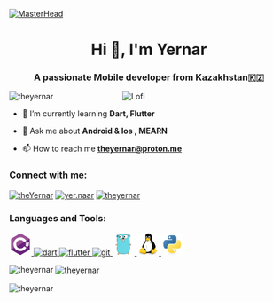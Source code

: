 [![MasterHead](https://78.media.tumblr.com/95f02d55724b631531d0b32dbd001297/tumblr_p177vracYv1wh4uq0o1_1280.gif)](https://78.media.tumblr.com/95f02d55724b631531d0b32dbd001297/tumblr_p177vracYv1wh4uq0o1_1280.gif)
<h1 align="center">Hi 👋, I'm Yernar</h1>
<h3 align="center">A passionate Mobile developer from Kazakhstan🇰🇿</h3>
<img align="right" alt="Lofi" width="300" src="https://i.pinimg.com/originals/96/76/f7/9676f7b0d464eacbc2a06c796df97ccf.gif">

<p align="left"> <img src="https://komarev.com/ghpvc/?username=theyernar&label=Profile%20views&color=0e75b6&style=flat" alt="theyernar" /> </p>

- 🌱 I’m currently learning **Dart, Flutter**

- 💬 Ask me about **Android & Ios , MEARN**

- 📫 How to reach me **theyernar@proton.me**

<h3 align="left">Connect with me:</h3>
<p align="left">
<a href="https://t.me/@theYernar" target="blank"><img align="center" src="https://upload.wikimedia.org/wikipedia/commons/8/83/Telegram_2019_Logo.svg" alt="theYernar" height="30" width="40" /></a>
<a href="https://instagram.com/yer.naar" target="blank"><img align="center" src="https://raw.githubusercontent.com/rahuldkjain/github-profile-readme-generator/master/src/images/icons/Social/instagram.svg" alt="yer.naar" height="30" width="40" /></a>
<a href="https://www.leetcode.com/theyernar" target="blank"><img align="center" src="https://raw.githubusercontent.com/rahuldkjain/github-profile-readme-generator/master/src/images/icons/Social/leet-code.svg" alt="theyernar" height="30" width="40" /></a>
</p>

<h3 align="left">Languages and Tools:</h3>
<p align="left"> <a href="https://www.w3schools.com/cs/" target="_blank" rel="noreferrer"> <img src="https://raw.githubusercontent.com/devicons/devicon/master/icons/csharp/csharp-original.svg" alt="csharp" width="40" height="40"/> </a> <a href="https://dart.dev" target="_blank" rel="noreferrer"> <img src="https://www.vectorlogo.zone/logos/dartlang/dartlang-icon.svg" alt="dart" width="40" height="40"/> </a> <a href="https://flutter.dev" target="_blank" rel="noreferrer"> <img src="https://www.vectorlogo.zone/logos/flutterio/flutterio-icon.svg" alt="flutter" width="40" height="40"/> </a> <a href="https://git-scm.com/" target="_blank" rel="noreferrer"> <img src="https://www.vectorlogo.zone/logos/git-scm/git-scm-icon.svg" alt="git" width="40" height="40"/> </a> <a href="https://golang.org" target="_blank" rel="noreferrer"> <img src="https://raw.githubusercontent.com/devicons/devicon/master/icons/go/go-original.svg" alt="go" width="40" height="40"/> </a> <a href="https://www.linux.org/" target="_blank" rel="noreferrer"> <img src="https://raw.githubusercontent.com/devicons/devicon/master/icons/linux/linux-original.svg" alt="linux" width="40" height="40"/> </a> <a href="https://www.python.org" target="_blank" rel="noreferrer"> <img src="https://raw.githubusercontent.com/devicons/devicon/master/icons/python/python-original.svg" alt="python" width="40" height="40"/> </a> </p>

<p><img align="left" src="https://github-readme-stats.vercel.app/api/top-langs?username=theyernar&show_icons=true&locale=en&layout=compact" alt="theyernar" /></p>

<p>&nbsp;<img align="center" src="https://github-readme-stats.vercel.app/api?username=theyernar&show_icons=true&locale=en" alt="theyernar" /></p>

<p><img align="center" src="https://github-readme-streak-stats.herokuapp.com/?user=theyernar&" alt="theyernar" /></p>


